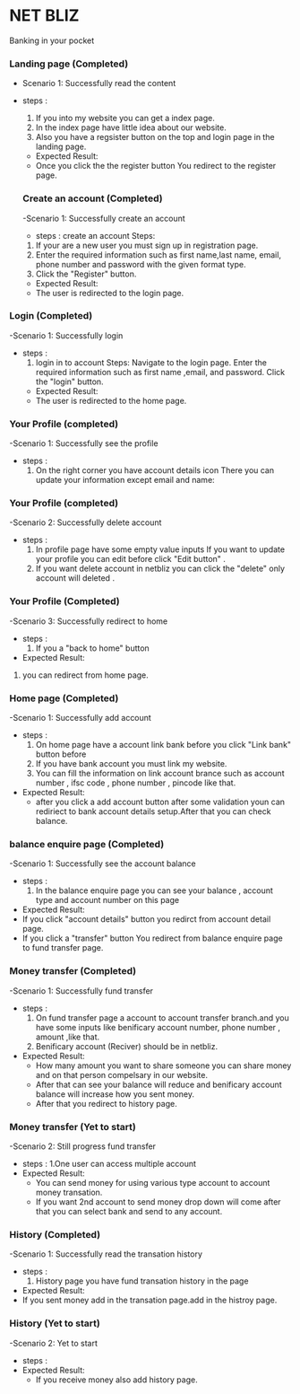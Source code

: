 #  NET BLIZ
 Banking in your pocket

### Landing page  (Completed)
- Scenario 1: Successfully read the content
- steps :
   1. If you into my website you can get a index page.
   2. In the index page have little idea about our website. 
   3. Also you have a regsister button on the top and login page in  the landing page.
  - Expected Result: 
   - Once you click the the register button You redirect to the register page.

  ### Create an account (Completed)
  -Scenario 1: Successfully create an account
  - steps :
    create an account Steps: 
   1. If your are a new user you must sign up in registration page. 
   2. Enter the required information such as first  name,last name, email, 
      phone number and password with the given format type.
   3.  Click the "Register" button. 
    - Expected Result: 
   - The user is redirected to the login page.

### Login (Completed)
-Scenario 1: Successfully login 
- steps :
   1. login in to account Steps: Navigate to the login page. Enter the required information such as
     first name ,email, and password. Click  the "login" button. 
  - Expected Result: 
  - The user is redirected to the home page.

### Your Profile (completed)
-Scenario 1: Successfully see the profile
- steps :
   1. On the right corner you have account details icon There you can update your information except email and name:

### Your Profile (completed)
-Scenario 2: Successfully delete account
- steps :
   1.  In profile page have some empty value inputs If you want to update your profile you can edit before click "Edit button" .
   2.  If you want delete account in netbliz you can click the "delete"  only account will deleted . 

### Your Profile (Completed)
-Scenario 3: Successfully redirect to home
- steps :
   1. If you a "back to home" button
 - Expected Result:
  1.  you can redirect from home page. 

### Home page (Completed)
-Scenario 1: Successfully add account
- steps :
   1. On home page have a  account link bank before you click "Link bank" button before
   2.  If you have bank account you must link my website.
   3. You can fill the information on link account brance such as 
      account number , ifsc code , phone number , pincode like that.
 - Expected Result:
   - after you click a add account button after some validation youn can rediriect to bank account details setup.After that you can check balance.

### balance enquire page (Completed)
-Scenario 1: Successfully see the account balance
- steps :
   1. In the balance enquire page you can see your balance , account type and account number on this page 
 - Expected Result: 
  -  If you click "account details" button you redirct from account detail page.
   - If you click a "transfer" button You redirect from balance enquire page to fund transfer page.

### Money transfer  (Completed)
-Scenario 1: Successfully fund transfer
- steps :
   1. On fund transfer page a account to account transfer branch.and you have some inputs like benificary
      account number, phone number , amount ,like that.
   2. Benificary account (Reciver) should be in netbliz.
 - Expected Result: 
   - How many amount you want to share someone you can share money and on that person compelsary in our website.
   - After that can see your balance will reduce and benificary account balance will increase how you sent money.
   - After that you redirect to history page.

### Money transfer  (Yet to start)
-Scenario 2: Still progress fund transfer
- steps :
   1.One user can access multiple account
 - Expected Result: 
   - You can send money for using various type account to account money transation.
   - If you want 2nd account to send money drop down will come after that you can select bank and send to any account.
   
### History (Completed)
-Scenario 1: Successfully read the transation history
- steps :
   1. History page you have fund transation history in the page 
 - Expected Result: 
 - If you sent money add in the transation page.add in the histroy page.

### History (Yet to start)
-Scenario 2: Yet to start
- steps :
 - Expected Result:
   - If you receive money also add history page.
